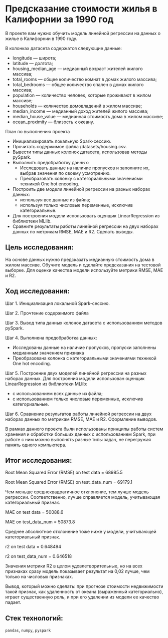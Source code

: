 # Предсказание стоимости жилья в Калифорнии за 1990 год

В проекте вам нужно обучить модель линейной регрессии на данных о жилье в Калифорнии в 1990 году. 

В колонках датасета содержатся следующие данные:
- longitude — широта;
- latitude — долгота;
- housing_median_age — медианный возраст жителей жилого массива;
- total_rooms — общее количество комнат в домах жилого массива;
- total_bedrooms — общее количество спален в домах жилого массива;
- population — количество человек, которые проживают в жилом массиве;
- households — количество домовладений в жилом массиве;
- median_income — медианный доход жителей жилого массива;
- median_house_value — медианная стоимость дома в жилом массиве;
- ocean_proximity — близость к океану.

План по выполнению проекта
- Инициализировать локальную Spark-сессию.
- Прочитать содержимое файла /datasets/housing.csv.
- Вывести типы данных колонок датасета, использовав методы pySpark.
- Выполнить предобработку данных:
   - Исследовать данные на наличие пропусков и заполните их, выбрав значения по своему усмотрению.
   - Преобразовать колонку с категориальными значениями техникой One hot encoding.
- Построить две модели линейной регрессии на разных наборах данных:
   - используя все данные из файла;
   - используя только числовые переменные, исключив категориальные.
- Для построения модели использовать оценщик LinearRegression из библиотеки MLlib.
- Сравните результаты работы линейной регрессии на двух наборах данных по метрикам RMSE, MAE и R2. Сделать выводы.

## Цель исследования:

На основе данных нужно предсказать медианную стоимость дома в жилом массиве. Обучите модель и сделайте предсказания на тестовой выборке. Для оценки качества модели используйте метрики RMSE, MAE и R2.

## Ход исследования:

Шаг 1. Инициализация локальной Spark-сессию.

Шаг 2. Прочтение содержимого файла 

Шаг 3. Вывод типа данных колонок датасета с использованием методов pySpark.

Шаг 4. Выполнена предобработка данных:
  * Исследованы данные на наличие пропусков, пропуски заполнены медианным значением признака
  * Преобразована колонка с категориальными значениями техникой One hot encoding.

Шаг 5. Построение двух моделей линейной регрессии на разных наборах данных. Для построения модели использован оценщик LinearRegression из библиотеки MLlib:
  * с использованием всех данные из файла;
  * с использованием только числовые переменные, исключив категориальные.

Шаг 6. Сравнение результатов работы линейной регрессии на двух наборах данных по метрикам RMSE, MAE и R2. Оформление выводов.

В рамках данного проекта были использованы принципы работы систем хранения и обработки больших данных с использованием Spark, при работе с ним можно выполнять разные типы задач, не перегружая память одного компьютера. 

## Итог исследования:
Root Mean Squared Error (RMSE) on test data = 68985.5

Root Mean Squared Error (RMSE) on test_data_num = 69179.1

Чем меньше среднеквадратичное отклонение, тем лучше модель регрессии. Соответственно, лучше справляется модель, учитывающая категориальный признак.

MAE on test data = 50088.6

MAE on test_data_num = 50873.8

Среднее абсолютное отклонение тоже ниже у модели, учитывающей категориальный признак.

r2 on test data = 0.648494

r2 on test_data_num = 0.646518

Значения метрики R2 в целом удовлетворительные, но на всех признаках сразу модель показывает результат на 0,02 лучше, чем только на числовых признаках.

Вывод, который можно сделать: при прогнозе стоимости недвижимости такой признак, как удаленность от океана (выраженный категориально), играет существенную роль, и при его удалении из модели ее качество падает.

## Стек технологий:
`pandas`, `numpy`, `pyspark`
